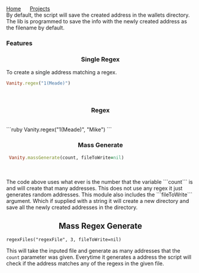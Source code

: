 <a href="https://michael-meade.github.io/" style='margin-right:20px'>Home</a>
<a href="https://michael-meade.github.io/Projects" style='margin-right:20px'>Projects</a>
<br>
By default, the script will save the created address in the wallets directory. The lib is programmed to save the info with the newly created address as the filename by default. <br> 
### Features
### <center> Single Regex </center>
 To create a single address matching a regex.
 ```ruby
 Vanity.regex("1(Meade)")
 ```
 <br>

 
### <center> Regex </center> 
 <br>
 ```ruby
 Vanity.regex("1(Meade)", "Mike")
 ```
 <br>
 
### <center> Mass Generate </center>
```ruby
 Vanity.massGenerate(count, fileToWrite=nil)
```

<br>
<br> The code above uses what ever is the number that the variable ```count``` is and will create that many addresses. This does not use any regex it just generates random addresses.  This module also includes the ```fileToWrite``` argument. Which if supplied with a string it will create a new directory and save all the newly created addresses in the directory.<br>


## <center> Mass Regex Generate </center>
```
regexFiles("regexFile", 3, fileToWrite=nil)
```
This will take the inputed file and generate as many addresses that the ```count``` parameter was given. Everytime it generates a address the script will check if the address matches any of the regexs in the given file. 
